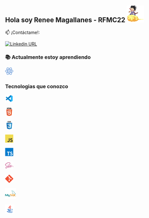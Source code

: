 ## Hola soy Renee Magallanes - RFMC22 <img src="icons/gif/goku.gif" width="55px" alt="Goku"/>

:mailbox: ¡Contáctame!:

[![Linkedin URL](https://img.shields.io/badge/-Renee-0e76a8?style=flat&labelColor=0e76a8&logo=linkedin&logoColor=white)](https://www.linkedin.com/in/reneefelipemagallanescanedo/)

### :books: Actualmente estoy aprendiendo

<code><img src="icons/technologies/react-30.png" width="26px" alt="react"></code>

### Tecnologias que conozco

<code><img src="icons/technologies/vsc-96.png" width="26px" alt="visual studio code"></code>

<code><img src="icons/technologies/html.png" width="26px" alt="html5"></code>

<code><img src="icons/technologies/css.png" width="26px" alt="css"></code>


<code><img src="icons/technologies/javascript.png" width="26px" alt="javascript"></code>

<code><img src="icons/technologies/typescript.png" width="26px" alt="typescript"></code>

<code><img src="icons/technologies/sass.png" width="26px" alt="sass"></code>

<code><img src="icons/technologies/git.png" width="26px" alt="git"></code>

<code><img src="icons/technologies/mysql-96.png" width="35px" alt="mysql"></code>

<code><img src="icons/technologies/java-96.png" width="30px" alt="mysql"></code>


